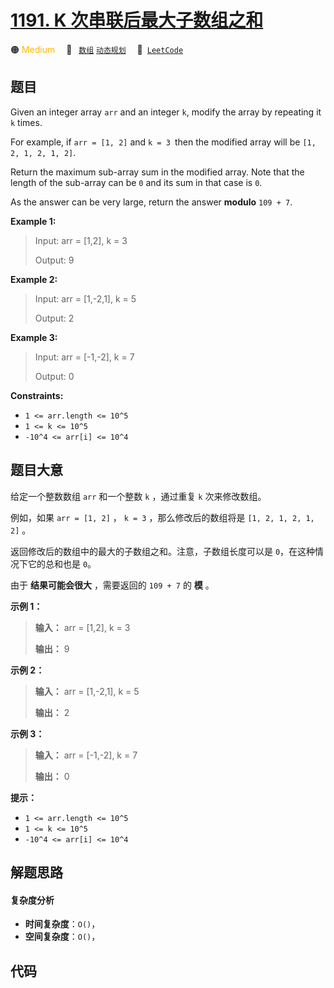 # [1191. K 次串联后最大子数组之和](https://leetcode.com/problems/k-concatenation-maximum-sum)

🟠 <font color=#ffb800>Medium</font>&emsp; 🔖&ensp; [`数组`](/tag/array.md) [`动态规划`](/tag/dynamic-programming.md)&emsp; 🔗&ensp;[`LeetCode`](https://leetcode.com/problems/k-concatenation-maximum-sum)

## 题目

Given an integer array `arr` and an integer `k`, modify the array by repeating
it `k` times.

For example, if `arr = [1, 2]` and `k = 3 `then the modified array will be
`[1, 2, 1, 2, 1, 2]`.

Return the maximum sub-array sum in the modified array. Note that the length
of the sub-array can be `0` and its sum in that case is `0`.

As the answer can be very large, return the answer **modulo** `109 + 7`.



**Example 1:**

> Input: arr = [1,2], k = 3
> 
> Output: 9

**Example 2:**

> Input: arr = [1,-2,1], k = 5
> 
> Output: 2

**Example 3:**

> Input: arr = [-1,-2], k = 7
> 
> Output: 0

**Constraints:**

  * `1 <= arr.length <= 10^5`
  * `1 <= k <= 10^5`
  * `-10^4 <= arr[i] <= 10^4`


## 题目大意

给定一个整数数组 `arr` 和一个整数 `k` ，通过重复 `k` 次来修改数组。

例如，如果 `arr = [1, 2]` ， `k = 3` ，那么修改后的数组将是 `[1, 2, 1, 2, 1, 2]` 。

返回修改后的数组中的最大的子数组之和。注意，子数组长度可以是 `0`，在这种情况下它的总和也是 `0`。

由于 **结果可能会很大** ，需要返回的 `109 + 7` 的 **模**  。



**示例 1：**

> 
> 
> 
> 
> 
> **输入：** arr = [1,2], k = 3
> 
> **输出：** 9
> 
> 

**示例 2：**

> 
> 
> 
> 
> 
> **输入：** arr = [1,-2,1], k = 5
> 
> **输出：** 2
> 
> 

**示例 3：**

> 
> 
> 
> 
> 
> **输入：** arr = [-1,-2], k = 7
> 
> **输出：** 0
> 
> 



**提示：**

  * `1 <= arr.length <= 10^5`
  * `1 <= k <= 10^5`
  * `-10^4 <= arr[i] <= 10^4`


## 解题思路

#### 复杂度分析

- **时间复杂度**：`O()`，
- **空间复杂度**：`O()`，

## 代码

```javascript

```